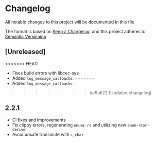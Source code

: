 # Changelog

All notable changes to this project will be documented in this file.

The format is based on [Keep a Changelog](https://keepachangelog.com/en/1.0.0/),
and this project adheres to [Semantic Versioning](https://semver.org/spec/v2.0.0.html).

## [Unreleased]

<<<<<<< HEAD
- Fixes build errors with libcec-sys
- Added `log_message_callbacks`.
=======
-   Added `log_message_callbacks`.
>>>>>>> bc8a622 (Updated changelog)

## 2.2.1

-   CI fixes and improvements
-   Fix clippy errors, regenerating `enums.rs` and utilizing new `enum-repr-derive`
-   Avoid unsafe transmute with `c_char`
